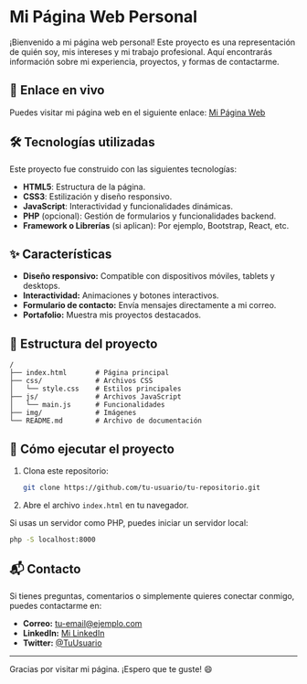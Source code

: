 # Mi Página Web Personal

¡Bienvenido a mi página web personal! Este proyecto es una representación de quién soy, mis intereses y mi trabajo profesional. Aquí encontrarás información sobre mi experiencia, proyectos, y formas de contactarme.

## 🔗 Enlace en vivo
Puedes visitar mi página web en el siguiente enlace: [Mi Página Web](https://tu-dominio-aqui.com)

## 🛠️ Tecnologías utilizadas
Este proyecto fue construido con las siguientes tecnologías:

- **HTML5**: Estructura de la página.
- **CSS3**: Estilización y diseño responsivo.
- **JavaScript**: Interactividad y funcionalidades dinámicas.
- **PHP** (opcional): Gestión de formularios y funcionalidades backend.
- **Framework o Librerías** (si aplican): Por ejemplo, Bootstrap, React, etc.

## ✨ Características
- **Diseño responsivo:** Compatible con dispositivos móviles, tablets y desktops.
- **Interactividad:** Animaciones y botones interactivos.
- **Formulario de contacto:** Envía mensajes directamente a mi correo.
- **Portafolio:** Muestra mis proyectos destacados.

## 📂 Estructura del proyecto
```
/
├── index.html       # Página principal
├── css/             # Archivos CSS
│   └── style.css    # Estilos principales
├── js/              # Archivos JavaScript
│   └── main.js      # Funcionalidades
├── img/             # Imágenes
└── README.md        # Archivo de documentación
```

## 🚀 Cómo ejecutar el proyecto
1. Clona este repositorio:
   ```bash
   git clone https://github.com/tu-usuario/tu-repositorio.git
   ```
2. Abre el archivo `index.html` en tu navegador.

Si usas un servidor como PHP, puedes iniciar un servidor local:
   ```bash
   php -S localhost:8000
   ```

## 📬 Contacto
Si tienes preguntas, comentarios o simplemente quieres conectar conmigo, puedes contactarme en:

- **Correo:** tu-email@ejemplo.com
- **LinkedIn:** [Mi LinkedIn](https://linkedin.com/in/tu-usuario)
- **Twitter:** [@TuUsuario](https://twitter.com/TuUsuario)

---
Gracias por visitar mi página. ¡Espero que te guste! 😄
